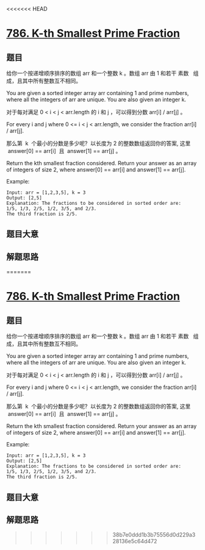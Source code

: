<<<<<<< HEAD
# [786. K-th Smallest Prime Fraction](https://leetcode.com/problems/k-th-smallest-prime-fraction/)

## 题目

给你一个按递增顺序排序的数组 arr 和一个整数 k 。数组 arr 由 1 和若干 素数   组成，且其中所有整数互不相同。

You are given a sorted integer array arr containing 1 and prime numbers, where all the integers of arr are unique. You are also given an integer k.

对于每对满足 0 < i < j < arr.length 的 i 和 j ，可以得到分数 arr[i] / arr[j] 。

For every i and j where 0 <= i < j < arr.length, we consider the fraction arr[i] / arr[j].

那么第  k  个最小的分数是多少呢?  以长度为 2 的整数数组返回你的答案, 这里  answer[0] == arr[i]  且  answer[1] == arr[j] 。

Return the kth smallest fraction considered. Return your answer as an array of integers of size 2, where answer[0] == arr[i] and answer[1] == arr[j].

Example:

```
Input: arr = [1,2,3,5], k = 3
Output: [2,5]
Explanation: The fractions to be considered in sorted order are:
1/5, 1/3, 2/5, 1/2, 3/5, and 2/3.
The third fraction is 2/5.
```

## 题目大意

## 解题思路
=======
# [786. K-th Smallest Prime Fraction](https://leetcode.com/problems/k-th-smallest-prime-fraction/)

## 题目

给你一个按递增顺序排序的数组 arr 和一个整数 k 。数组 arr 由 1 和若干 素数   组成，且其中所有整数互不相同。

You are given a sorted integer array arr containing 1 and prime numbers, where all the integers of arr are unique. You are also given an integer k.

对于每对满足 0 < i < j < arr.length 的 i 和 j ，可以得到分数 arr[i] / arr[j] 。

For every i and j where 0 <= i < j < arr.length, we consider the fraction arr[i] / arr[j].

那么第  k  个最小的分数是多少呢?  以长度为 2 的整数数组返回你的答案, 这里  answer[0] == arr[i]  且  answer[1] == arr[j] 。

Return the kth smallest fraction considered. Return your answer as an array of integers of size 2, where answer[0] == arr[i] and answer[1] == arr[j].

Example:

```
Input: arr = [1,2,3,5], k = 3
Output: [2,5]
Explanation: The fractions to be considered in sorted order are:
1/5, 1/3, 2/5, 1/2, 3/5, and 2/3.
The third fraction is 2/5.
```

## 题目大意

## 解题思路
>>>>>>> 38b7e0ddd1b3b75556d0d229a328136e5c64d472
